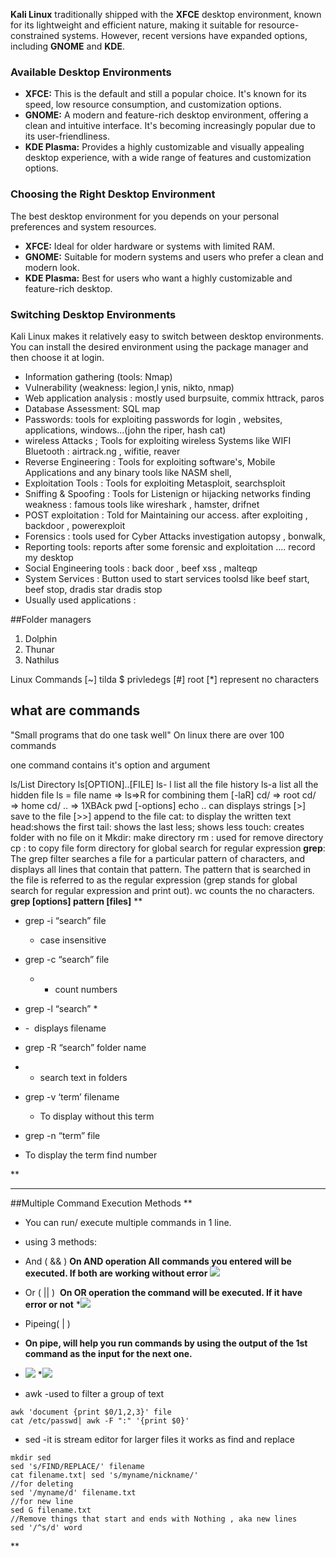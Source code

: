**Kali Linux** traditionally shipped with the **XFCE** desktop environment, known for its lightweight and efficient nature, making it suitable for resource-constrained systems. However, recent versions have expanded options, including **GNOME** and **KDE**.

### Available Desktop Environments

- **XFCE:** This is the default and still a popular choice. It's known for its speed, low resource consumption, and customization options.
- **GNOME:** A modern and feature-rich desktop environment, offering a clean and intuitive interface. It's becoming increasingly popular due to its user-friendliness.
- **KDE Plasma:** Provides a highly customizable and visually appealing desktop experience, with a wide range of features and customization options.

### Choosing the Right Desktop Environment

The best desktop environment for you depends on your personal preferences and system resources.

- **XFCE:** Ideal for older hardware or systems with limited RAM.
- **GNOME:** Suitable for modern systems and users who prefer a clean and modern look.
- **KDE Plasma:** Best for users who want a highly customizable and feature-rich desktop.

### Switching Desktop Environments

Kali Linux makes it relatively easy to switch between desktop environments. You can install the desired environment using the package manager and then choose it at login.

- Information gathering (tools: Nmap)
- Vulnerability (weakness: legion,l ynis, nikto, nmap) 
- Web application analysis : mostly used burpsuite, commix httrack, paros
- Database Assessment: SQL map
- Passwords: tools for exploiting passwords for login , websites, applications, windows...(john the riper, hash cat)
- wireless Attacks ; Tools for exploiting wireless Systems like WIFI Bluetooth : airtrack.ng , wifitie, reaver 
- Reverse Engineering : Tools for exploiting software's, Mobile  Applications and any binary tools like NASM shell,
- Exploitation Tools : Tools for exploiting  Metasploit, searchsploit
- Sniffing & Spoofing : Tools for Listenign or hijacking networks finding weakness :  famous tools like wireshark , hamster, drifnet
- POST exploitation : Told for Maintaining our access. after exploiting , backdoor , powerexploit 
- Forensics : tools used for Cyber Attacks investigation autopsy , bonwalk, 
- Reporting tools: reports after some forensic and exploitation .... record my desktop
- Social Engineering tools : back door , beef xss , malteqp
- System Services : Button used to start services toolsd like beef start, beef stop, dradis star dradis stop
- Usually used applications : 

##Folder managers
1. Dolphin
2. Thunar
3. Nathilus

Linux Commands
[~] tilda 
$ privledegs
[#] root 
[*] represent no characters

## what  are commands

"Small programs that do one task well"
On linux there are over 100 commands 

one command contains it's option and argument 

 ls/List Directory
 ls[OPTION]..[FILE]
 ls- l list all the file history
 ls-a list all the hidden file
 ls = file name =>
 ls=>R
 for combining them [-laR]
 cd/ => root
 cd/ => home
 cd/ .. => 1XBAck
pwd [-options] 
echo .. can displays strings
[>] save  to the file
[>>] append to the file
cat: to display the written text
head:shows  the first
tail: shows the last
less; shows less
touch: creates folder with no file on it
Mkdir: make directory
rm : used for remove directory 
cp : to copy file form directory
 for global search for regular expression 
**grep**: The grep filter searches a file for a particular pattern of characters, and displays all lines that contain that pattern. The pattern that is searched in the file is referred to as the regular expression (grep stands for global search for regular expression and print out).
wc counts the no characters.
**grep [options] pattern [files]**
**
- grep -i “search” file     
     - case insensitive
- grep -c “search” file    
    - - count numbers
- grep -l “search” *   
- -  displays filename
    
- grep -R “search” folder name 
- - search text in folders
- grep -v ‘term’ filename
    
	- To display without this term
    
- grep -n “term” file
- To display the term find number
    



**
****
##Multiple Command Execution Methods
**

- You can run/ execute multiple commands in 1 line.
- using 3 methods:
    
- And ( && )
 **On AND operation All commands you entered will be executed. If both are working without error**
 **![](https://lh7-rt.googleusercontent.com/slidesz/AGV_vUdzeuFaD7_FIV8sSmnqKBRtwzM5Glj4HKKXe_mZ1fnwts_zEvikLxyz2t4LR7runDcv-FOetUvdDCt1AtRZDzawP2k1QZ-xl6TNL1G3_KznZBVctxv_y6km-RMvl4H3FG0FgnVqeiRU8bhBudDEl1UV6s1jTw=s2048?key=4doX5or3BXZCzwBazBIGWQ)**
 
- Or ( || ) 
 **On OR operation the command will be executed. If it have error or not**
 **![](https://lh7-rt.googleusercontent.com/slidesz/AGV_vUcYQgAL3K-ZKPQr2x8mvNtOSJZ2_2NupeEKrs3j5fMgfsw3STbxH60om3hJ4YRDKbmAeZaZJW3RbqQpfeXsYCVjGLs-OpCCtmUGcTg068p38V-tHU3oWjqiiCOB_KsbHUYk0wYvdJgUqRsZs5Z0mgTNtGGD6-e-=s2048?key=4doX5or3BXZCzwBazBIGWQ)*
- Pipeing( | )
- **On pipe, will help you run commands by using the output of the 1st command as the input for the next one.**
- **![](https://lh7-rt.googleusercontent.com/slidesz/AGV_vUdKVi1DuNxDr4vot7SoQebl44cfcJ93pjAohXwERG-pU6JQchzV9C1gvw7YopLGnTygQLtUbmCJkg37dGoQusoeyI5rex1qP871h5fC7WyuUcLpe3SELjzS7ISB01ks9K6D1LcstgkMrwGLduOge_muq50eUwZI=s2048?key=4doX5or3BXZCzwBazBIGWQ)**
**![](https://lh7-rt.googleusercontent.com/slidesz/AGV_vUc5s7aj_bWsXwD4-s1s9tH8vWTooYSHscptlcNXSlbXY0zhlXDkpZznwSOD3Db719uwQhXXSt5_v2XrdBnUENFEB6Nw1j4z8E2tFInVnB6VDgobsY5gHrxnoanzaXhRdzAAVSxfab04Dit3Mbpz_UtLt15u11DN=s2048?key=4doX5or3BXZCzwBazBIGWQ)*
- awk 
-used to filter a group of text

```
awk 'document {print $0/1,2,3}' file
cat /etc/passwd| awk -F ":" '{print $0}'
```

- sed
-it is stream editor for larger files it works as find and replace
```
mkdir sed
sed 's/FIND/REPLACE/' filename
cat filename.txt| sed 's/myname/nickname/'
//for deleting
sed '/myname/d' filename.txt
//for new line
sed G filename.txt
//Remove things that start and ends with Nothing , aka new lines
sed '/^s/d' word

```

**







